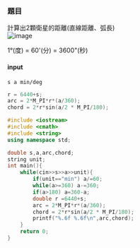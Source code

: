 ### 題目
計算出2顆衛星的距離(直線距離、弧長)  
![image](https://user-images.githubusercontent.com/66452317/153210153-6667cd0c-72de-4127-b8da-42b3f3f0d2fe.png)

1°(度) = 60'(分) = 3600"(秒)

#### input
`s a min/deg`  
```cpp
r = 6440+s;  
arc = 2*M_PI*r*(a/360);  
chord = 2*r*sin(a/2 * M_PI/180);  
```

```cpp
#include <iostream>
#include <cmath>
#include <string>
using namespace std;

double s,a,arc,chord;
string unit;
int main(){
	while(cin>>s>>a>>unit){
		if(unit=="min") a/=60;
		while(a>=360) a-=360;
		if(a>180) a=360-a;
		double r =6440+s;
		arc = 2*M_PI*r*(a/360);
		chord = 2*r*sin(a/2 * M_PI/180);
		printf("%.6f %.6f\n",arc,chord);
	}
	return 0;
}
```
